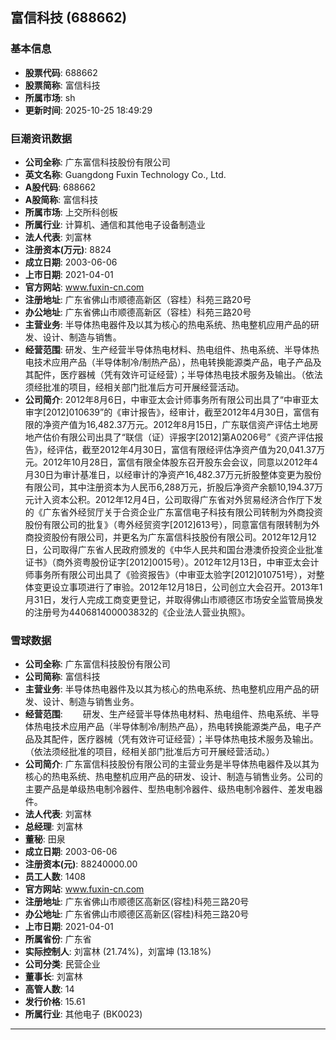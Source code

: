 ## 富信科技 (688662)

### 基本信息

- **股票代码**: 688662
- **股票简称**: 富信科技
- **所属市场**: sh
- **更新时间**: 2025-10-25 18:49:29

### 巨潮资讯数据

- **公司全称**: 广东富信科技股份有限公司
- **英文名称**: Guangdong Fuxin Technology Co., Ltd.
- **A股代码**: 688662
- **A股简称**: 富信科技
- **所属市场**: 上交所科创板
- **所属行业**: 计算机、通信和其他电子设备制造业
- **法人代表**: 刘富林
- **注册资本(万元)**: 8824
- **成立日期**: 2003-06-06
- **上市日期**: 2021-04-01
- **官方网站**: www.fuxin-cn.com
- **注册地址**: 广东省佛山市顺德高新区（容桂）科苑三路20号
- **办公地址**: 广东省佛山市顺德高新区（容桂）科苑三路20号
- **主营业务**: 半导体热电器件及以其为核心的热电系统、热电整机应用产品的研发、设计、制造与销售。
- **经营范围**: 研发、生产经营半导体热电材料、热电组件、热电系统、半导体热电技术应用产品（半导体制冷/制热产品），热电转换能源类产品，电子产品及其配件，医疗器械（凭有效许可证经营）；半导体热电技术服务及输出。（依法须经批准的项目，经相关部门批准后方可开展经营活动。
- **公司简介**: 2012年8月6日，中审亚太会计师事务所有限公司出具了“中审亚太审字[2012]010639”的《审计报告》，经审计，截至2012年4月30日，富信有限的净资产值为16,482.37万元。2012年8月15日，广东联信资产评估土地房地产估价有限公司出具了“联信（证）评报字[2012]第A0206号”《资产评估报告》，经评估，截至2012年4月30日，富信有限经评估净资产值为20,041.37万元。2012年10月28日，富信有限全体股东召开股东会会议，同意以2012年4月30日为审计基准日，以经审计的净资产16,482.37万元折股整体变更为股份有限公司，其中注册资本为人民币6,288万元，折股后净资产余额10,194.37万元计入资本公积。2012年12月4日，公司取得广东省对外贸易经济合作厅下发的《广东省外经贸厅关于合资企业广东富信电子科技有限公司转制为外商投资股份有限公司的批复》（粤外经贸资字[2012]613号），同意富信有限转制为外商投资股份有限公司，并更名为广东富信科技股份有限公司。2012年12月12日，公司取得广东省人民政府颁发的《中华人民共和国台港澳侨投资企业批准证书》（商外资粤股份证字[2012]0015号）。2012年12月13日，中审亚太会计师事务所有限公司出具了《验资报告》（中审亚太验字[2012]010751号），对整体变更设立事项进行了审验。2012年12月18日，公司创立大会召开。2013年1月31日，发行人完成工商变更登记，并取得佛山市顺德区市场安全监管局换发的注册号为440681400003832的《企业法人营业执照》。

### 雪球数据

- **公司全称**: 广东富信科技股份有限公司
- **公司简称**: 富信科技
- **主营业务**: 半导体热电器件及以其为核心的热电系统、热电整机应用产品的研发、设计、制造与销售业务。
- **经营范围**: 　　研发、生产经营半导体热电材料、热电组件、热电系统、半导体热电技术应用产品（半导体制冷/制热产品），热电转换能源类产品，电子产品及其配件，医疗器械（凭有效许可证经营）；半导体热电技术服务及输出。（依法须经批准的项目，经相关部门批准后方可开展经营活动。）
- **公司简介**: 广东富信科技股份有限公司的主营业务是半导体热电器件及以其为核心的热电系统、热电整机应用产品的研发、设计、制造与销售业务。公司的主要产品是单级热电制冷器件、型热电制冷器件、级热电制冷器件、差发电器件。
- **法人代表**: 刘富林
- **总经理**: 刘富林
- **董秘**: 田泉
- **成立日期**: 2003-06-06
- **注册资本(元)**: 88240000.00
- **员工人数**: 1408
- **官方网站**: www.fuxin-cn.com
- **注册地址**: 广东省佛山市顺德区高新区(容桂)科苑三路20号
- **办公地址**: 广东省佛山市顺德区高新区(容桂)科苑三路20号
- **上市日期**: 2021-04-01
- **所属省份**: 广东省
- **实际控制人**: 刘富林 (21.74%)，刘富坤 (13.18%)
- **公司分类**: 民营企业
- **董事长**: 刘富林
- **高管人数**: 14
- **发行价格**: 15.61
- **所属行业**: 其他电子 (BK0023)

---
